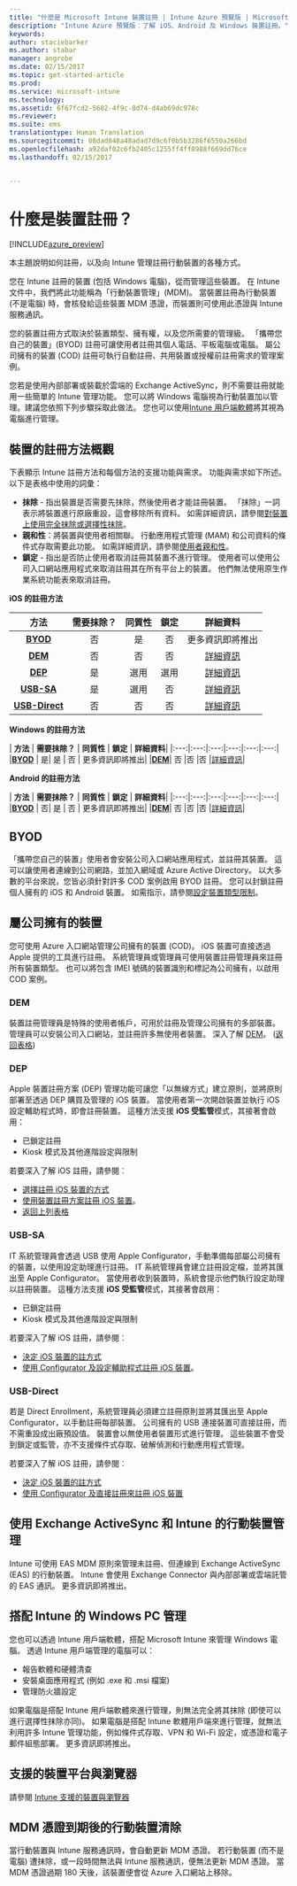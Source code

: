 ```yaml
---
title: "什麼是 Microsoft Intune 裝置註冊 | Intune Azure 預覽版 | Microsoft Docs"
description: "Intune Azure 預覽版︰了解 iOS、Android 及 Windows 裝置註冊。"
keywords: 
author: staciebarker
ms.author: stabar
manager: angrobe
ms.date: 02/15/2017
ms.topic: get-started-article
ms.prod: 
ms.service: microsoft-intune
ms.technology: 
ms.assetid: 6f67fcd2-5682-4f9c-8d74-d4ab69dc978c
ms.reviewer: 
ms.suite: ems
translationtype: Human Translation
ms.sourcegitcommit: 08dad848a48adad7d9c6f0b5b3286f6550a266bd
ms.openlocfilehash: a92daf02c6fb2405c1255ff4ff8988f669dd76ce
ms.lasthandoff: 02/15/2017


---
```


# <a name="what-is-device-enrollment"></a>什麼是裝置註冊？
[!INCLUDE[azure_preview](../includes/azure_preview.md)]

本主題說明如何註冊，以及向 Intune 管理註冊行動裝置的各種方式。

您在 Intune 註冊的裝置 (包括 Windows 電腦)，從而管理這些裝置。 在 Intune 文件中，我們將此功能稱為「行動裝置管理」(MDM)。 當裝置註冊為行動裝置 (不是電腦) 時，會核發給這些裝置 MDM 憑證，而裝置則可使用此憑證與 Intune 服務通訊。 

您的裝置註冊方式取決於裝置類型、擁有權，以及您所需要的管理級。 「攜帶您自己的裝置」(BYOD) 註冊可讓使用者註冊其個人電話、平板電腦或電腦。 屬公司擁有的裝置 (COD) 註冊可執行自動註冊、共用裝置或授權前註冊需求的管理案例。

您若是使用內部部署或裝載於雲端的 Exchange ActiveSync，則不需要註冊就能用一些簡單的 Intune 管理功能。 您可以將 Windows 電腦視為行動裝置加以管理。建議您依照下列步驟採取此做法。 您也可以使用[Intune 用戶端軟體](https://docs.microsoft.com/intune/deploy-use/manage-windows-pcs-with-microsoft-intune)將其視為電腦進行管理。


## <a name="overview-of-device-enrollment-methods"></a>裝置的註冊方法概觀

下表顯示 Intune 註冊方法和每個方法的支援功能與需求。 功能與需求如下所述。 以下是表格中使用的詞彙：

- **抹除** - 指出裝置是否需要先抹除，然後使用者才能註冊裝置。 「抹除」一詞表示將裝置進行原廠重設，這會移除所有資料。 如需詳細資訊，請參閱[對裝置上使用完全抹除或選擇性抹除](/intune-azure/manage-devices/use-full-or-selective-wipe-on-devices-using-microsoft-intune)。
- **親和性**：將裝置與使用者相關聯。 行動應用程式管理 (MAM) 和公司資料的條件式存取需要此功能。 如需詳細資訊，請參閱[使用者親和性](enroll-ios-devices-using-device-enrollment-program.md)。
- **鎖定** - 指出是否防止使用者取消註冊其裝置不進行管理。 使用者可以使用公司入口網站應用程式來取消註冊其在所有平台上的裝置。 他們無法使用原生作業系統功能表來取消註冊。


**iOS 的註冊方法**

| **方法** |    **需要抹除？** |    **同質性**    |    **鎖定** | **詳細資料** |
|:---:|:---:|:---:|:---:|:---:|
|**[BYOD](#byod)** | 否|    是 |    否 | 更多資訊即將推出|
|**[DEM](#dem)**|    否 |否 |否    | [詳細資訊](enroll-ios-devices-using-device-enrollment-program.md)|
|**[DEP](#dep)**|    是 |    選用 |    選用|[詳細資訊](enroll-ios-devices-using-device-enrollment-program.md)|
|**[USB-SA](#usb-sa)**|    是 |    選用 |    否| [詳細資訊](enroll-ios-devices-with-apple-configurator-and-setup-assistant.md)|
|**[USB-Direct](#usb-direct)**|    否 |    否    | 否|[詳細資訊](enroll-ios-devices-with-apple-configurator-and-direct-enrollment.md)|



**Windows 的註冊方法**

| **方法** |    **需要抹除？** |    **同質性**    |    **鎖定** | **詳細資料**|
|:---:|:---:|:---:|:---:|:---:|:---:|
|**[BYOD](#byod)** | 是|    是 |    否 | 更多資訊即將推出|
|**[DEM](#dem)**|    否 |否 |否    |[詳細資訊](enroll-devices-using-device-enrollment-manager.md)|

**Android 的註冊方法**

| **方法** |    **需要抹除？** |    **同質性**    |    **鎖定** | **詳細資料**|
|:---:|:---:|:---:|:---:|:---:|:---:|
|**[BYOD](#byod)** | 否|    是 |    否 | 更多資訊即將推出|
|**[DEM](#dem)**|    否 |否 |否    |[詳細資訊](enroll-ios-devices-using-device-enrollment-program.md)|


## <a name="byod"></a>BYOD
「攜帶您自己的裝置」使用者會安裝公司入口網站應用程式，並註冊其裝置。 這可以讓使用者連線到公司網路，並加入網域或 Azure Active Directory。 以大多數的平台來說，您皆必須針對許多 COD 案例啟用 BYOD 註冊。 您可以封鎖註冊個人擁有的 iOS 和 Android 裝置。 如需指示，請參閱[設定裝置類型限制](https://docs.microsoft.com/intune-azure/enroll-devices/set-enrollment-restrictions#set-device-type-restrictions)。

## <a name="corporate-owned-devices"></a>屬公司擁有的裝置
您可使用 Azure 入口網站管理公司擁有的裝置 (COD)。 iOS 裝置可直接透過 Apple 提供的工具進行註冊。 系統管理員或管理員可使用裝置註冊管理員來註冊所有裝置類型。 也可以將包含 IMEI 號碼的裝置識別和標記為公司擁有，以啟用 COD 案例。

### <a name="dem"></a>DEM
裝置註冊管理員是特殊的使用者帳戶，可用於註冊及管理公司擁有的多部裝置。 管理員可以安裝公司入口網站，並註冊許多無使用者裝置。 深入了解 [DEM](enroll-devices-using-device-enrollment-manager.md)。 ([返回表格](#overview-of-device-enrollment-methods))

### <a name="dep"></a>DEP
Apple 裝置註冊方案 (DEP) 管理功能可讓您「以無線方式」建立原則，並將原則部署至透過 DEP 購買及管理的 iOS 裝置。 當使用者第一次開啟裝置並執行 iOS 設定輔助程式時，即會註冊裝置。 這種方法支援 **iOS 受監管**模式，其接著會啟用：

  -    已鎖定註冊
  -    Kiosk 模式及其他進階設定與限制

若要深入了解 iOS 註冊，請參閱︰

- [選擇註冊 iOS 裝置的方式](choose-ios-enrollment-method.md)
- [使用裝置註冊方案註冊 iOS 裝置](enroll-ios-devices-using-device-enrollment-program.md)。 
- [返回上列表格](#overview-of-device-enrollment-methods)

### <a name="usb-sa"></a>USB-SA
IT 系統管理員會透過 USB 使用 Apple Configurator，手動準備每部屬公司擁有的裝置，以使用設定助理進行註冊。 IT 系統管理員會建立註冊設定檔，並將其匯出至 Apple Configurator。 當使用者收到裝置時，系統會提示他們執行設定助理以註冊裝置。 這種方法支援 **iOS 受監管**模式，其接著會啟用：
  -    已鎖定註冊
  -    Kiosk 模式及其他進階設定與限制

若要深入了解 iOS 註冊，請參閱︰

- [決定 iOS 裝置的註方式](choose-ios-enrollment-method.md)
- [使用 Configurator 及設定輔助程式註冊 iOS 裝置](enroll-ios-devices-with-apple-configurator-and-setup-assistant.md)。 

### <a name="usb-direct"></a>USB-Direct
若是 Direct Enrollment，系統管理員必須建立註冊原則並將其匯出至 Apple Configurator，以手動註冊每部裝置。 公司擁有的 USB 連接裝置可直接註冊，而不需重設成出廠預設值。 裝置會以無使用者裝置形式進行管理。 這些裝置不會受到鎖定或監管，亦不支援條件式存取、破解偵測和行動應用程式管理。 

若要深入了解 iOS 註冊，請參閱︰

- [決定 iOS 裝置的註方式](choose-ios-enrollment-method.md)
- [使用 Configurator 及直接註冊來註冊 iOS 裝置](enroll-ios-devices-with-apple-configurator-and-direct-enrollment.md)

## <a name="mobile-device-management-with-exchange-activesync-and-intune"></a>使用 Exchange ActiveSync 和 Intune 的行動裝置管理
Intune 可使用 EAS MDM 原則來管理未註冊、但連線到 Exchange ActiveSync (EAS) 的行動裝置。 Intune 會使用 Exchange Connector 與內部部署或雲端託管的 EAS 通訊。 更多資訊即將推出。


## <a name="windows-pc-management-with-intune"></a>搭配 Intune 的 Windows PC 管理  
您也可以透過 Intune 用戶端軟體，搭配 Microsoft Intune 來管理 Windows 電腦。 透過 Intune 用戶端管理的電腦可以：

 - 報告軟體和硬體清查
 - 安裝桌面應用程式 (例如 .exe 和 .msi 檔案)
 - 管理防火牆設定

如果電腦是搭配 Intune 用戶端軟體來進行管理，則無法完全將其抹除 (即使可以進行選擇性抹除亦同)。 如果電腦是搭配 Intune 軟體用戶端來進行管理，就無法利用許多 Intune 管理功能，例如條件式存取、VPN 和 Wi-Fi 設定，或憑證和電子郵件組態部署。 更多資訊即將推出。

## <a name="supported-device-platforms-and-browsers"></a>支援的裝置平台與瀏覽器

請參閱 [Intune 支援的裝置與瀏覽器](https://docs.microsoft.com/intune/get-started/supported-mobile-devices-and-computers)

## <a name="mobile-device-cleanup-after-mdm-certificate-expiration"></a>MDM 憑證到期後的行動裝置清除

當行動裝置與 Intune 服務通訊時，會自動更新 MDM 憑證。 若行動裝置 (而不是電腦) 遭抹除，或一段時間無法與 Intune 服務通訊，便無法更新 MDM 憑證。 當 MDM 憑證過期 180 天後，該裝置便會從 Azure 入口網站上移除。

